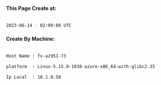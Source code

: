 
   
#### This Page Create at:

```bash

2023-06-14 - 02:09:00 UTC

```

#### Create By Machine:

```bash

Host Name : fv-az951-73

platform  : Linux-5.15.0-1038-azure-x86_64-with-glibc2.35

Ip Local  : 10.1.0.50

```


